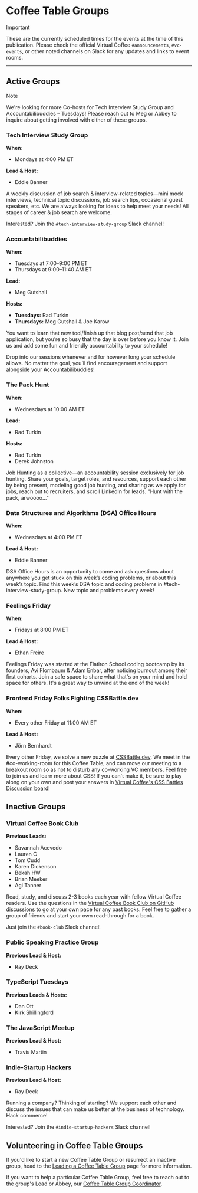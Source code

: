 # Coffee Table Groups

> [!IMPORTANT]
> These are the currently scheduled times for the events at the time of this publication. Please check the official Virtual Coffee `#announcements`, `#vc-events`, or other noted channels on Slack for any updates and links to event rooms.

---

## Active Groups

> [!NOTE]
> We're looking for more Co-hosts for Tech Interview Study Group and Accountabilibuddies – Tuesdays! Please reach out to Meg or Abbey to inquire about getting involved with either of these groups.

### Tech Interview Study Group

**When:**

- Mondays at 4:00 PM ET

**Lead & Host:**

- Eddie Banner

A weekly discussion of job search & interview-related topics—mini mock interviews, technical topic discussions, job search tips, occasional guest speakers, etc. We are always looking for ideas to help meet your needs! All stages of career & job search are welcome.

Interested? Join the `#tech-interview-study-group` Slack channel!

### Accountabilibuddies

**When:**

- Tuesdays at 7:00–9:00 PM ET
- Thursdays at 9:00–11:40 AM ET

**Lead:**

- Meg Gutshall

**Hosts:**

- **Tuesdays:** Rad Turkin
- **Thursdays:** Meg Gutshall & Joe Karow

You want to learn that new tool/finish up that blog post/send that job application, but you’re so busy that the day is over before you know it. Join us and add some fun and friendly accountability to your schedule!

Drop into our sessions whenever and for however long your schedule allows. No matter the goal, you’ll find encouragement and support alongside your Accountabilibuddies!

### The Pack Hunt

**When:**

- Wednesdays at 10:00 AM ET

**Lead:**

- Rad Turkin

**Hosts:**

- Rad Turkin
- Derek Johnston

Job Hunting as a collective—an accountability session exclusively for job hunting. Share your goals, target roles, and resources, support each other by being present, modeling good job hunting, and sharing as we apply for jobs, reach out to recruiters, and scroll LinkedIn for leads. "Hunt with the pack, arwoooo..."

### Data Structures and Algorithms (DSA) Office Hours

**When:**

- Wednesdays at 4:00 PM ET

**Lead & Host:**

- Eddie Banner

DSA Office Hours is an opportunity to come and ask questions about anywhere you get stuck on this week’s coding problems, or about this week’s topic. Find this week’s DSA topic and coding problems in #tech-interview-study-group. New topic and problems every week!

### Feelings Friday

**When:**

- Fridays at 8:00 PM ET

**Lead & Host:**

- Ethan Freire

Feelings Friday was started at the Flatiron School coding bootcamp by its founders, Avi Flombaum & Adam Enbar, after noticing burnout among their first cohorts. Join a safe space to share what that's on your mind and hold space for others. It's a great way to unwind at the end of the week!

### Frontend Friday Folks Fighting CSSBattle.dev

**When:**

- Every other Friday at 11:00 AM ET

**Lead & Host:**

- Jörn Bernhardt

Every other Friday, we solve a new puzzle at [CSSBattle.dev](https://cssbattle.dev/). We meet in the #co-working-room for this Coffee Table, and can move our meeting to a breakout room so as not to disturb any co-working VC members. Feel free to join us and learn more about CSS! If you can't make it, be sure to play along on your own and post your answers in [Virtual Coffee's CSS Battles Discussion board](https://github.com/orgs/Virtual-Coffee/discussions/categories/css-battles)!

## Inactive Groups

### Virtual Coffee Book Club

**Previous Leads:**

- Savannah Acevedo
- Lauren C
- Tom Cudd
- Karen Dickenson
- Bekah HW
- Brian Meeker
- Agi Tanner

Read, study, and discuss 2-3 books each year with fellow Virtual Coffee readers. Use the questions in the [Virtual Coffee Book Club on GitHub discussions](https://github.com/orgs/Virtual-Coffee/discussions/categories/vc-book-club) to go at your own pace for any past books. Feel free to gather a group of friends and start your own read-through for a book.

Just join the `#book-club` Slack channel!

### Public Speaking Practice Group

**Previous Lead & Host:**

- Ray Deck

### TypeScript Tuesdays

**Previous Leads & Hosts:**

- Dan Ott
- Kirk Shillingford

### The JavaScript Meetup

**Previous Lead & Host:**

- Travis Martin

### Indie-Startup Hackers

**Previous Lead & Host:**

- Ray Deck

Running a company? Thinking of starting? We support each other and discuss the issues that can make us better at the business of technology. Hack commerce!

Interested? Join the `#indie-startup-hackers` Slack channel!

## Volunteering in Coffee Table Groups

If you'd like to start a new Coffee Table Group or resurrect an inactive group, head to the [Leading a Coffee Table Group](https://virtualcoffee.io/resources/virtual-coffee-handbook/get-involved/leading-coffee-table-groups) page for more information.

If you want to help a particular Coffee Table Group, feel free to reach out to the group's Lead or Abbey, our [Coffee Table Group Coordinator](https://virtualcoffee.io/resources/virtual-coffee-handbook/get-involved/paths-to-leadership#coffee-table-groups-coordinator).
